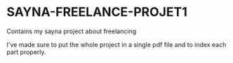 # SAYNA-FREELANCE-PROJET1
Contains my sayna project about freelancing

I've made sure to put the whole project in a single pdf file and to index each part properly.
